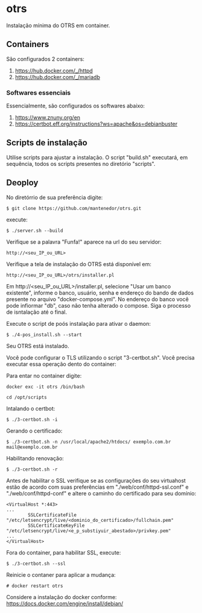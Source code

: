 # otrs
Instalação mínima do OTRS em container.

## Containers
São configurados 2 containers:

1. https://hub.docker.com/_/httpd
2. https://hub.docker.com/_/mariadb
### Softwares essenciais
Essencialmente, são configurados os softwares abaixo:
1. https://www.znuny.org/en
2. https://certbot.eff.org/instructions?ws=apache&os=debianbuster

## Scripts de instalação
Utilise scripts para ajustar a instalação.
O script "build.sh" executará, em sequência, todos os scripts presentes no diretório "scripts".

## Deoploy

No diretórrio de sua preferência digite:
```
$ git clone https://github.com/mantenedor/otrs.git
```
execute:
```
$ ./server.sh --build
```
Verifique se a palavra "Funfa!" aparece na url do seu servidor:
```
http://<seu_IP_ou_URL>
```
Verifique a tela de instalação do OTRS está disponível em:
```
http://<seu_IP_ou_URL>/otrs/installer.pl
```
Em http://<seu_IP_ou_URL>/installer.pl, selecione "Usar um banco existente", informe o banco, usuário, senha e endereço do bando de dados presente no arquivo "docker-compose.yml".
No endereço do banco você pode infiormar "db", caso não tenha alterado o compose.
Siga o processo de isntalação até o final.

Execute o script de poós instalação para ativar o daemon:
```
$ ./4-pos_install.sh --start
```
Seu OTRS está instalado.

Você pode configurar o TLS utilizando o script "3-certbot.sh".
Você precisa executar essa operação dento do container:

Para entar no container digite:
```
docker exc -it otrs /bin/bash
```
```
cd /opt/scripts
```
Intalando o certbot:
```
$ ./3-certbot.sh -i
```
Gerando o certificado:
```
$ ./3-certbot.sh -n /usr/local/apache2/htdocs/ exemplo.com.br mail@exemplo.com.br
```
Habilitando renovação:
```
$ ./3-certbot.sh -r
```
Antes de habilitar o SSL verifique se as configurações do seu virtuahost estão de acordo com suas preferências em "./web/conf/httpd-ssl.conf" e "./web/conf/httpd-conf" e altere o caminho do certificado para seu domínio:
```
<VirtualHost *:443>
...
        SSLCertificateFile "/etc/letsencrypt/live/<dominio_do_certificado>/fullchain.pem"
        SSLCertificateKeyFile "/etc/letsencrypt/live/<e_p_substiyuir_abestado>/privkey.pem"
...
</VirtualHost>
```
Fora do container, para habilitar SSL, execute:
```
$ ./3-certbot.sh --ssl
```
Reinicie o contaner para aplicar a mudança:
```
# docker restart otrs
```


Considere a instalação do docker conforme: https://docs.docker.com/engine/install/debian/
